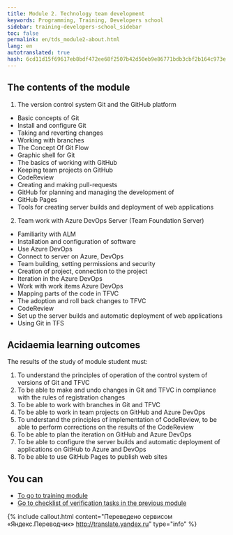 ```yaml
---
title: Module 2. Technology team development
keywords: Programming, Training, Developers school
sidebar: training-developers-school_sidebar
toc: false
permalink: en/tds_module2-about.html
lang: en
autotranslated: true
hash: 6cd11d15f69617eb8bdf472ee68f2507b42d50eb9e86771bdb3cbf2b164c973e
---
```


## The contents of the module

1. The version control system Git and the GitHub platform
* Basic concepts of Git
* Install and configure Git
* Taking and reverting changes
* Working with branches
* The Concept Of Git Flow
* Graphic shell for Git
* The basics of working with GitHub
* Keeping team projects on GitHub
* CodeReview
* Creating and making pull-requests
* GitHub for planning and managing the development of
* GitHub Pages
* Tools for creating server builds and deployment of web applications
2. Team work with Azure DevOps Server (Team Foundation Server)
* Familiarity with ALM
* Installation and configuration of software
* Use Azure DevOps
* Connect to server on Azure, DevOps
* Team building, setting permissions and security
* Creation of project, connection to the project
* Iteration in the Azure DevOps
* Work with work items Azure DevOps
* Mapping parts of the code in TFVC
* The adoption and roll back changes to TFVC
* CodeReview
* Set up the server builds and automatic deployment of web applications
* Using Git in TFS


## Acidaemia learning outcomes

The results of the study of module student must:
1. To understand the principles of operation of the control system of versions of Git and TFVC
2. To be able to make and undo changes in Git and TFVC in compliance with the rules of registration changes
3. To be able to work with branches in Git and TFVC
4. To be able to work in team projects on GitHub and Azure DevOps
5. To understand the principles of implementation of CodeReview, to be able to perform corrections on the results of the CodeReview
6. To be able to plan the iteration on GitHub and Azure DevOps
7. To be able to configure the server builds and automatic deployment of applications on GitHub to Azure and DevOps
8. To be able to use GitHub Pages to publish web sites

## You can

* [To go to training module](tds_module2-learn.html)
* [Go to checklist of verification tasks in the previous module](tds_module1-check-list.html)



{% include callout.html content="Переведено сервисом «Яндекс.Переводчик» <http://translate.yandex.ru>" type="info" %}
